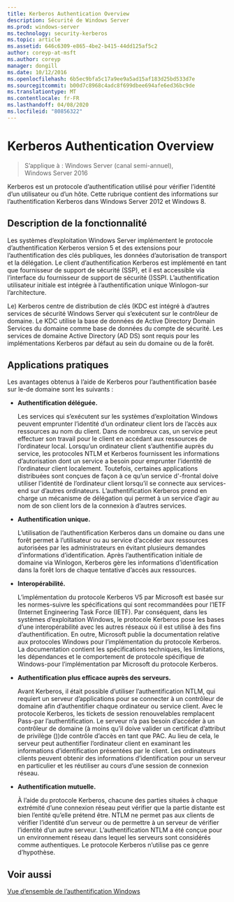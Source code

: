 ```yaml
---
title: Kerberos Authentication Overview
description: Sécurité de Windows Server
ms.prod: windows-server
ms.technology: security-kerberos
ms.topic: article
ms.assetid: 646c6309-e865-4be2-b415-44dd125af5c2
author: coreyp-at-msft
ms.author: coreyp
manager: dongill
ms.date: 10/12/2016
ms.openlocfilehash: 6b5ec9bfa5c17a9ee9a5ad15af183d25bd533d7e
ms.sourcegitcommit: b00d7c8968c4adc8f699dbee694afe6ed36bc9de
ms.translationtype: MT
ms.contentlocale: fr-FR
ms.lasthandoff: 04/08/2020
ms.locfileid: "80856322"
---
```

# <a name="kerberos-authentication-overview"></a>Kerberos Authentication Overview

>S’applique à : Windows Server (canal semi-annuel), Windows Server 2016

Kerberos est un protocole d’authentification utilisé pour vérifier l’identité d’un utilisateur ou d’un hôte. Cette rubrique contient des informations sur l’authentification Kerberos dans Windows Server 2012 et Windows 8.

## <a name="feature-description"></a><a name="BKMK_OVER"></a>Description de la fonctionnalité
Les systèmes d’exploitation Windows Server implémentent le protocole d’authentification Kerberos version 5 et des extensions pour l’authentification des clés publiques, les données d’autorisation de transport et la délégation. Le client d’authentification Kerberos est implémenté en tant que fournisseur de support de sécurité \(SSP\), et il est accessible via l’interface du fournisseur de support de sécurité \(\)SSPI. L’authentification utilisateur initiale est intégrée à l’authentification unique Winlogon\-sur l’architecture.

Le\) Kerberos centre de distribution de clés \(KDC est intégré à d’autres services de sécurité Windows Server qui s’exécutent sur le contrôleur de domaine. Le KDC utilise la base de données de Active Directory Domain Services du domaine comme base de données du compte de sécurité. Les services de domaine Active Directory (AD DS) sont requis pour les implémentations Kerberos par défaut au sein du domaine ou de la forêt.

## <a name="practical-applications"></a><a name="kerb_tr_Kerb_Benefits"></a>Applications pratiques
Les avantages obtenus à l’aide de Kerberos pour l’authentification basée sur le\-de domaine sont les suivants :

-   **Authentification déléguée.**

    Les services qui s’exécutent sur les systèmes d’exploitation Windows peuvent emprunter l’identité d’un ordinateur client lors de l’accès aux ressources au nom du client. Dans de nombreux cas, un service peut effectuer son travail pour le client en accédant aux ressources de l’ordinateur local. Lorsqu’un ordinateur client s’authentifie auprès du service, les protocoles NTLM et Kerberos fournissent les informations d’autorisation dont un service a besoin pour emprunter l’identité de l’ordinateur client localement. Toutefois, certaines applications distribuées sont conçues de façon à ce qu’un service d'\-frontal doive utiliser l’identité de l’ordinateur client lorsqu’il se connecte aux services\-end sur d’autres ordinateurs. L’authentification Kerberos prend en charge un mécanisme de délégation qui permet à un service d’agir au nom de son client lors de la connexion à d’autres services.

-   **Authentification unique.**

    L’utilisation de l’authentification Kerberos dans un domaine ou dans une forêt permet à l’utilisateur ou au service d’accéder aux ressources autorisées par les administrateurs en évitant plusieurs demandes d’informations d’identification. Après l’authentification initiale de domaine via Winlogon, Kerberos gère les informations d’identification dans la forêt lors de chaque tentative d’accès aux ressources.

-   **Interopérabilité.**

    L’implémentation du protocole Kerberos V5 par Microsoft est basée sur les normes\-suivre les spécifications qui sont recommandées pour l’IETF (Internet Engineering Task Force \(IETF\). Par conséquent, dans les systèmes d’exploitation Windows, le protocole Kerberos pose les bases d’une interopérabilité avec les autres réseaux où il est utilisé à des fins d’authentification. En outre, Microsoft publie la documentation relative aux protocoles Windows pour l’implémentation du protocole Kerberos. La documentation contient les spécifications techniques, les limitations, les dépendances et le comportement de protocole spécifique de Windows\-pour l’implémentation par Microsoft du protocole Kerberos.

-   **Authentification plus efficace auprès des serveurs.**

    Avant Kerberos, il était possible d’utiliser l’authentification NTLM, qui requiert un serveur d’applications pour se connecter à un contrôleur de domaine afin d’authentifier chaque ordinateur ou service client. Avec le protocole Kerberos, les tickets de session renouvelables remplacent Pass\-par l’authentification. Le serveur n’a pas besoin d’accéder à un contrôleur de domaine \(à moins qu’il doive valider un certificat d’attribut de privilège \(\)\)de contrôle d’accès en tant que PAC. Au lieu de cela, le serveur peut authentifier l’ordinateur client en examinant les informations d’identification présentées par le client. Les ordinateurs clients peuvent obtenir des informations d’identification pour un serveur en particulier et les réutiliser au cours d’une session de connexion réseau.

-   **Authentification mutuelle.**

    À l’aide du protocole Kerberos, chacune des parties situées à chaque extrémité d’une connexion réseau peut vérifier que la partie distante est bien l’entité qu’elle prétend être. NTLM ne permet pas aux clients de vérifier l’identité d’un serveur ou de permettre à un serveur de vérifier l’identité d’un autre serveur. L’authentification NTLM a été conçue pour un environnement réseau dans lequel les serveurs sont considérés comme authentiques. Le protocole Kerberos n’utilise pas ce genre d’hypothèse.

## <a name="see-also"></a>Voir aussi
[Vue d’ensemble de l’authentification Windows](../windows-authentication/windows-authentication-overview.md)



